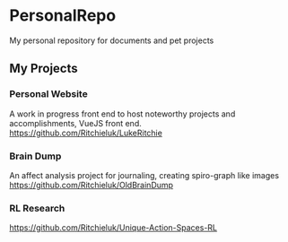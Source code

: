 # PersonalRepo
My personal repository for documents and pet projects


## My Projects

### Personal Website
A work in progress front end to host noteworthy projects and accomplishments, VueJS front end.
https://github.com/Ritchieluk/LukeRitchie

### Brain Dump
An affect analysis project for journaling, creating spiro-graph like images
https://github.com/Ritchieluk/OldBrainDump

### RL Research
https://github.com/Ritchieluk/Unique-Action-Spaces-RL
